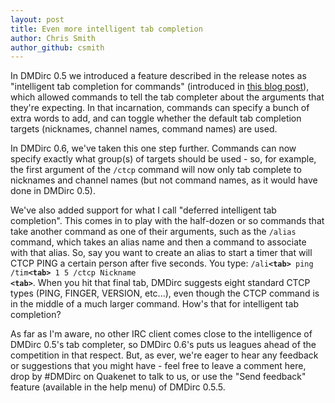 ```yaml
---
layout: post
title: Even more intelligent tab completion
author: Chris Smith
author_github: csmith
---
```

In DMDirc 0.5 we introduced a feature described in the release notes as "intelligent tab completion for commands" (introduced in <a href="http://blog.dmdirc.com/2007/08/18/introducing-intelligent-command-completion/">this blog post</a>), which allowed commands to tell the tab completer about the arguments that they're expecting. In that incarnation, commands can specify a bunch of extra words to add, and can toggle whether the default tab completion targets (nicknames, channel names, command names) are used.

In DMDirc 0.6, we've taken this one step further. Commands can now specify exactly what group(s) of targets should be used - so, for example, the first argument of the <code>/ctcp</code> command will now only tab complete to nicknames and channel names (but not command names, as it would have done in DMDirc 0.5).

We've also added support for what I call "deferred intelligent tab completion". This comes in to play with the half-dozen or so commands that take another command as one of their arguments, such as the <code>/alias</code> command, which takes an alias name and then a command to associate with that alias. So, say you want to create an alias to start a timer that will CTCP PING a certain person after five seconds. You type: <code>/ali<strong>&lt;tab&gt;</strong> ping /tim<strong>&lt;tab&gt;</strong> 1 5 /ctcp Nickname <strong>&lt;tab&gt;</strong></code>. When you hit that final tab, DMDirc suggests eight standard CTCP types (PING, FINGER, VERSION, etc...), even though the CTCP command is in the middle of a much larger command. How's that for intelligent tab completion?

As far as I'm aware, no other IRC client comes close to the intelligence of DMDirc 0.5's tab completer, so DMDirc 0.6's puts us leagues ahead of the competition in that respect. But, as ever, we're eager to hear any feedback or suggestions that you might have - feel free to leave a comment here, drop by #DMDirc on Quakenet to talk to us, or use the "Send feedback" feature (available in the help menu) of DMDirc 0.5.5.